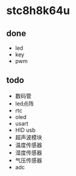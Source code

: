 # stc8h8k64u

## done

- led
- key
- pwm

## todo

- 数码管
- led点阵
- rtc
- oled
- usart
- HID usb
- 超声波模块
- 温度传感器
- 湿度传感器
- 气压传感器
- adc
